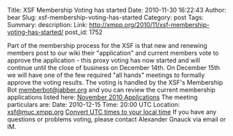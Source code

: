 Title: XSF Membership Voting has started
Date: 2010-11-30 16:22:43
Author: bear
Slug: xsf-membership-voting-has-started
Category: post
Tags: 
Summary: description:
Link: http://xmpp.org/2010/11/xsf-membership-voting-has-started/
post_id: 1752


Part of the membership process for the XSF is that new and renewing members post to our wiki their "application" and current members vote to approve the application - this proxy voting has now started and will continue until the close of business on December 14th. On December 15th we will have one of the few required "all hands" meetings to formally approve the voting results. The voting is handled by the XSF's Membership Bot [memberbot@jabber.org](xmpp:memberbot@jabber.org) and you can review the current membership applications listed here: [November 2010 Applications](http://wiki.xmpp.org/web/Membership_Applications_November_2010) The meeting particulars are: Date: 2010-12-15 Time: 20:00 UTC Location: xsf@muc.xmpp.org [Convert UTC times to your local time](http://www.worldtimeserver.com/convert_time_in_UTC.aspx?y=2010&mo=12&d=15&h=20&mn=00) If you have any questions or problems voting, please contact Alexander Gnauck via email or IM.
